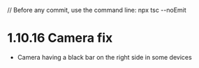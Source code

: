 // Before any commit, use the command line: npx tsc --noEmit

# 1.10.16 Camera fix

- Camera having a black bar on the right side in some devices